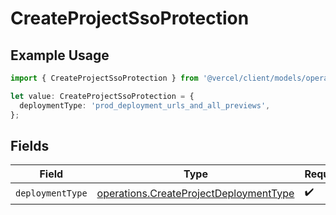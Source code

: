 # CreateProjectSsoProtection

## Example Usage

```typescript
import { CreateProjectSsoProtection } from '@vercel/client/models/operations';

let value: CreateProjectSsoProtection = {
  deploymentType: 'prod_deployment_urls_and_all_previews',
};
```

## Fields

| Field            | Type                                                                                             | Required           | Description |
| ---------------- | ------------------------------------------------------------------------------------------------ | ------------------ | ----------- |
| `deploymentType` | [operations.CreateProjectDeploymentType](../../models/operations/createprojectdeploymenttype.md) | :heavy_check_mark: | N/A         |
